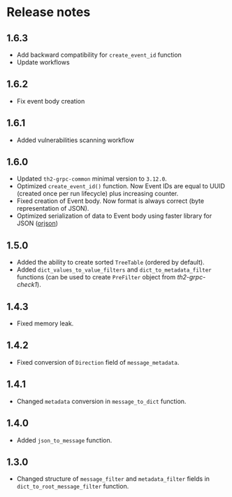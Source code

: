 # Release notes

## 1.6.3

* Add backward compatibility for `create_event_id` function
* Update workflows

## 1.6.2

* Fix event body creation

## 1.6.1

* Added vulnerabilities scanning workflow

## 1.6.0

* Updated `th2-grpc-common` minimal version to `3.12.0`.
* Optimized `create_event_id()` function. Now Event IDs are equal to UUID (created once per run lifecycle) plus increasing counter.
* Fixed creation of Event body. Now format is always correct (byte representation of JSON).
* Optimized serialization of data to Event body using faster library for JSON ([orjson](https://github.com/ijl/orjson))

## 1.5.0

* Added the ability to create sorted `TreeTable` (ordered by default).
* Added `dict_values_to_value_filters` and `dict_to_metadata_filter` functions (can be used to create `PreFilter` object from *th2-grpc-check1*).

## 1.4.3

* Fixed memory leak.

## 1.4.2

* Fixed conversion of `Direction` field of `message_metadata`.

## 1.4.1

* Changed `metadata` conversion in `message_to_dict` function.

## 1.4.0

* Added `json_to_message` function.


## 1.3.0

* Changed structure of `message_filter` and `metadata_filter` fields in `dict_to_root_message_filter` function.